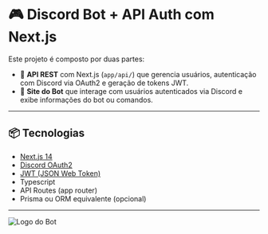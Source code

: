 # 🎮 Discord Bot + API Auth com Next.js

Este projeto é composto por duas partes:

- 🧠 **API REST** com Next.js (`app/api/`) que gerencia usuários, autenticação com Discord via OAuth2 e geração de tokens JWT.
- 🤖 **Site do Bot** que interage com usuários autenticados via Discord e exibe informações do bot ou comandos.

---

## 📦 Tecnologias

- [Next.js 14](https://nextjs.org/)
- [Discord OAuth2](https://discord.com/developers/docs/topics/oauth2)
- [JWT (JSON Web Token)](https://jwt.io/)
- Typescript
- API Routes (app router)
- Prisma ou ORM equivalente (opcional)

---
![Logo do Bot](https://i.pinimg.com/736x/71/d6/20/71d620de16fd720371d157d783eab60a.jpg)
